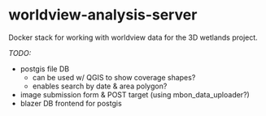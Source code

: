 # worldview-analysis-server
Docker stack for working with worldview data for the 3D wetlands project.

*TODO:*
- postgis file DB
    - can be used w/ QGIS to show coverage shapes?
    - enables search by date & area polygon?
- image submission form & POST target (using mbon_data_uploader?)
- blazer DB frontend for postgis
